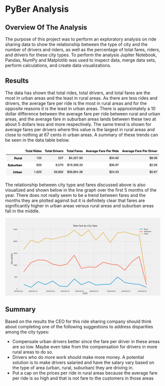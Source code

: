 # PyBer Analysis
## Overview Of The Analysis
The purpose of this project was to perform an exploratory analysis on ride sharing data to show the relationship between the type of city and the number of drivers and riders, as well as the percentage of total fares, riders, and drivers for these city types. To perform the analysis Jupiter Notebook, Pandas, NumPy and Matplotlib was used to inspect data, merge data sets, perform calculations, and create data visualizations.

## Results
The data has shown that total rides, total drivers, and total fares are the most in urban areas and the least in rural areas. As there are less rides and drivers, the average fare per ride is the most in rural areas and for the opposite reasons it is the least in urban areas. There is approximately a 10 dollar difference between the average fare per ride between rural and urban areas, and the average fare in suburban areas lands between these two at about 5 dollars less and more respectively. The same trend is shown for average fares per drivers where this value is the largest in rural areas and close to nothing at 67 cents in urban areas. A summary of these trends can be seen in the data table below.

![summary](Resources/summary.png)

The relationship between city type and fares discussed above is also visualized and shown below in the line graph over the first 5 months of the year. There does not really seem to be a trend between fares and the months they are plotted against but it is definitely clear that fares are significantly higher in urban areas versus rural areas and suburban areas fall in the middle.

![line_graph](Resources/line_graph.png)

## Summary
Based on the results the CEO for this ride sharing company should think about completing one of the following suggestions to address disparities among the city types:
- Compensate urban drivers better since the fare per driver in these areas are so low. Maybe even take from the compensation for drivers in more rural areas to do so.
- Drivers who do more work should make more money. A potential solution is to make drivers salaried and have the salary vary based on the type of area (urban, rural, suburban) they are driving in.
- Put a cap on the prices per ride in rural areas because the average fare per ride is so high and that is not fare to the customers in those areas
